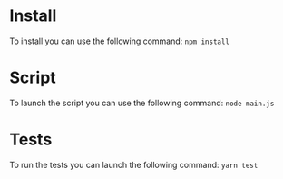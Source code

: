 Install
=======
To install you can use the following command:
``npm install``

Script
=======
To launch the script you can use the following command:
``node main.js``

Tests
=======
To run the tests you can launch the following command:
``yarn test``
